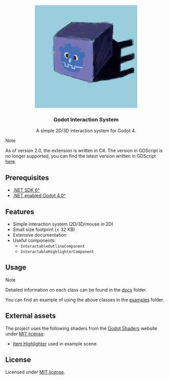 <div align="center">
 <img src="./assets/textures/icon.png" width="320px" />
 <h3>Godot Interaction System</h3>
 <p />
 <p>A simple 2D/3D interaction system for Godot 4.</p>
</div>

> [!NOTE]
> As of version 2.0, the extension is written in C#.
> The version in GDScript is no longer supported, you can find the latest version written in GDScript [here](https://github.com/MASSHUU12/godot-interaction-system/tree/v1.5.0).

## Prerequisites

- [.NET SDK 6^](https://dotnet.microsoft.com/download)
- [.NET enabled Godot 4.0^](https://godotengine.org/download)

## Features

- Simple interaction system (2D/3D/mouse in 2D)
- Small size footprint (< 32 KB)
- Extensive documentation
- Useful components:
  - `InteractableOutlineComponent`
  - `InteractableHighlighterComponent`

## Usage

> [!NOTE]
> Detailed information on each class can be found in the [docs](./docs) folder.

You can find an example of using the above classes in the [examples](../../examples/) folder.

## External assets

The project uses the following shaders from the [Godot Shaders](https://godotshaders.com/shader/collectable-item-shining-highlight/) website under [MIT license](https://opensource.org/licenses/MIT):

- [Item Highlighter](https://godotshaders.com/shader/collectable-item-shining-highlight/) used in example scene.

## License

Licensed under [MIT license](./LICENSE).
